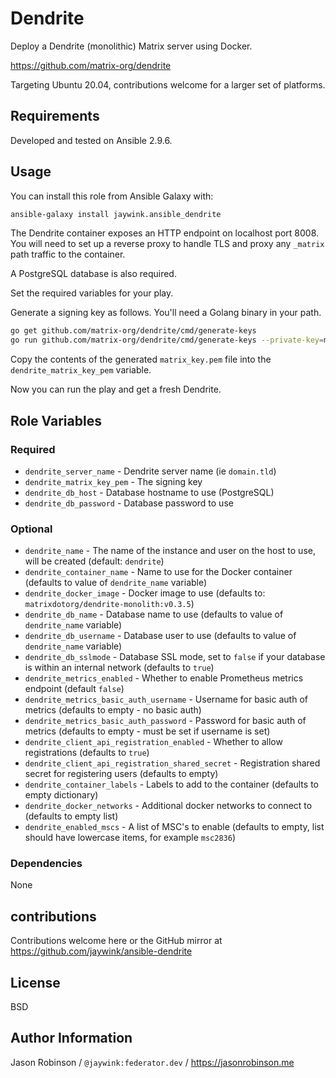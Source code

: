 # Dendrite

Deploy a Dendrite (monolithic) Matrix server using Docker.

https://github.com/matrix-org/dendrite

Targeting Ubuntu 20.04, contributions welcome for a larger set of platforms.

## Requirements

Developed and tested on Ansible 2.9.6.

## Usage

You can install this role from Ansible Galaxy with:

```bash
ansible-galaxy install jaywink.ansible_dendrite
```

The Dendrite container exposes an HTTP endpoint on localhost port 8008. You will need to
set up a reverse proxy to handle TLS and proxy any `_matrix` path traffic to the container.

A PostgreSQL database is also required.

Set the required variables for your play.

Generate a signing key as follows. You'll need a Golang binary in your path.

```bash
go get github.com/matrix-org/dendrite/cmd/generate-keys
go run github.com/matrix-org/dendrite/cmd/generate-keys --private-key=matrix_key.pem
```

Copy the contents of the generated `matrix_key.pem` file into the `dendrite_matrix_key_pem` variable.

Now you can run the play and get a fresh Dendrite.

## Role Variables

### Required

* `dendrite_server_name` - Dendrite server name (ie `domain.tld`)
* `dendrite_matrix_key_pem` - The signing key
* `dendrite_db_host` - Database hostname to use (PostgreSQL)
* `dendrite_db_password` - Database password to use

### Optional

* `dendrite_name` - The name of the instance and user on the host to use, will be created (default: `dendrite`)
* `dendrite_container_name` - Name to use for the Docker container (defaults to value of `dendrite_name` variable)
* `dendrite_docker_image` - Docker image to use (defaults to: `matrixdotorg/dendrite-monolith:v0.3.5`)
* `dendrite_db_name` - Database name to use (defaults to value of `dendrite_name` variable)
* `dendrite_db_username` - Database user to use (defaults to value of `dendrite_name` variable)
* `dendrite_db_sslmode` - Database SSL mode, set to `false` if your database is within an internal network (defaults to `true`)
* `dendrite_metrics_enabled` - Whether to enable Prometheus metrics endpoint (default `false`)
* `dendrite_metrics_basic_auth_username` - Username for basic auth of metrics (defaults to empty - no basic auth)
* `dendrite_metrics_basic_auth_password` - Password for basic auth of metrics (defaults to empty - must be set if username is set)
* `dendrite_client_api_registration_enabled` - Whether to allow registrations (defaults to `true`)
* `dendrite_client_api_registration_shared_secret` - Registration shared secret for registering users (defaults to empty)
* `dendrite_container_labels` - Labels to add to the container (defaults to empty dictionary)
* `dendrite_docker_networks` - Additional docker networks to connect to (defaults to empty list)
* `dendrite_enabled_mscs` - A list of MSC's to enable (defaults to empty, list should have lowercase items, for example `msc2836`)

### Dependencies

None

## contributions

Contributions welcome here or the GitHub mirror at https://github.com/jaywink/ansible-dendrite

## License

BSD

## Author Information

Jason Robinson / `@jaywink:federator.dev` / https://jasonrobinson.me
